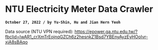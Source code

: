 # NTU Electricity Meter Data Crawler
**`October 27, 2022 / by Yu-Shin, Hu and Jian Hern Yeoh`**

Data source (NTU VPN required): https://epower.ga.ntu.edu.tw/?fbclid=IwAR1_crXmTrEojnqGZCh6z2hesnkZ1Bsd7YBEnyAyzEyHOoIvr-xjA8sBAqo
